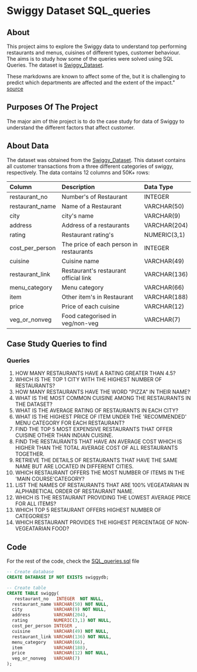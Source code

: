 # Swiggy Dataset SQL_queries
## About

This project aims to explore the Swiggy data to understand top performing restaurants and menus, cuisines of different types, customer behaviour. The aims is to study how some of the queries were solved using SQL Queries. The dataset is [Swiggy_Dataset](https://www.kaggle.com/datasets/chandansav/swiggy-dataset).

These markdowns are known to affect some of the, but it is challenging to predict which departments are affected and the extent of the impact." [source](https://www.kaggle.com/datasets/chandansav/swiggy-dataset)

## Purposes Of The Project

The major aim of thie project is to do the  case study for data of Swiggy to understand the different factors that affect customer.

## About Data

The dataset was obtained from the [Swiggy_Dataset](https://www.kaggle.com/datasets/chandansav/swiggy-dataset). This dataset contains all customer transactions from a three different categories of swiggy, respectively. The data contains 12 columns and 50K+ rows:

| Column                  | Description                             | Data Type      |
| :---------------------- | :-------------------------------------- | :------------- |
| restaurant_no             | Number's of Restaurant              | INTEGER    |
| restaurant_name                 | Name of a Restaurant        | VARCHAR(50)     |
| city                  | city's name          | VARCHAR(9)    |
| address         | Address of a restaurants              | VARCHAR(204)   |
| rating                  | Restaurant rating's   |NUMERIC(3,1)   |
| cost_per_person         | The price of each person in restaurants       | INTEGER   |
| cuisine            | Cuisine name               | VARCHAR(49) |
| restaurant_link              | Restaurant's restaurant official link          | VARCHAR(136)          |
| menu_category                 | Menu category       | VARCHAR(66)    |
| item                 | Other item's in Restaurant          | VARCHAR(188) |
| price                  |Price of each cuisine | VARCHAR(12)        |
| veg_or_nonveg                 |Food categorised in veg/non-veg| VARCHAR(7)           |


## Case Study Queries to find

### Queries

1. HOW MANY RESTAURANTS HAVE A RATING GREATER THAN 4.5?
2. WHICH IS THE TOP 1 CITY WITH THE HIGHEST NUMBER OF  RESTAURANTS?
3. HOW MANY RESTAURANTS HAVE THE WORD "PIZZA" IN THEIR NAME?
4. WHAT IS THE MOST COMMON CUISINE AMONG THE RESTAURANTS IN THE DATASET?
5. WHAT IS THE AVERAGE RATING OF RESTAURANTS IN EACH CITY?
6. WHAT IS THE HIGHEST PRICE OF ITEM UNDER THE 'RECOMMENDED' MENU CATEGORY FOR EACH RESTAURANT?
7. FIND THE TOP 5 MOST EXPENSIVE RESTAURANTS THAT OFFER CUISINE OTHER THAN INDIAN CUISINE.
8. FIND THE RESTAURANTS THAT HAVE AN AVERAGE COST WHICH IS HIGHER THAN THE TOTAL AVERAGE COST OF ALL RESTAURANTS TOGETHER.
9. RETRIEVE THE DETAILS OF RESTAURANTS THAT HAVE THE SAME NAME BUT ARE LOCATED IN DIFFERENT CITIES.
10. WHICH RESTAURANT OFFERS THE MOST NUMBER OF ITEMS IN THE 'MAIN COURSE'CATEGORY?
11. LIST THE NAMES OF RESTAURANTS THAT ARE 100% VEGEATARIAN IN ALPHABETICAL ORDER OF RESTAURANT NAME.
12. WHICH IS THE RESTAURANT PROVIDING THE LOWEST AVERAGE PRICE FOR ALL ITEMS? 
13. WHICH TOP 5 RESTAURANT OFFERS HIGHEST NUMBER OF CATEGORIES?
14. WHICH RESTAURANT PROVIDES THE HIGHEST PERCENTAGE OF NON-VEGEATARIAN FOOD?


## Code

For the rest of the code, check the [SQL_queries.sql](https://github.com/Chandan-Sav/SQL_3-.My_SQL./blob/main/Swiggy_Query.sql) file

```sql
-- Create database
CREATE DATABASE IF NOT EXISTS swiggydb;

-- Create table
CREATE TABLE swiggy(
   restaurant_no   INTEGER  NOT NULL,
  restaurant_name VARCHAR(50) NOT NULL,
  city            VARCHAR(9) NOT NULL,
  address         VARCHAR(204),
  rating          NUMERIC(3,1) NOT NULL,
  cost_per_person INTEGER ,
  cuisine         VARCHAR(49) NOT NULL,
  restaurant_link VARCHAR(136) NOT NULL,
  menu_category   VARCHAR(66),
  item            VARCHAR(188),
  price           VARCHAR(12) NOT NULL,
  veg_or_nonveg   VARCHAR(7)
);
```
